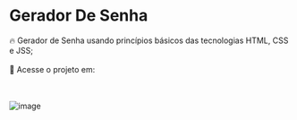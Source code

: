 # Gerador De Senha
🔥 Gerador de Senha usando princípios básicos das tecnologias HTML, CSS e JSS; </br></br>
🔗 Acesse o projeto em:

</br></br>
![image](https://github.com/JonaThFelix/GeradorDeSenha/assets/123984244/924df4b1-f38c-4244-8780-fa22c1a89696)
